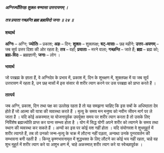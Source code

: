 ##### अग्निर्ज्योतिरहः शुक्लः षण्मासा उत्तरायणम् ।
##### तत्र प्रयाता गच्छन्ति ब्रह्म ब्रह्मविदो जनाः ॥ २४ ॥

#### शब्दार्थ

**अग्निः** – अग्नि; **ज्योतिः** – प्रकाश; **अहः** – दिन; **शुक्लः** – शुक्लपक्ष; **षट्-मासाः** – छह महीने; **उत्तर-अयणम्** – जब सूर्य उत्तर दिशा की ओर रहता है; **तत्र** – वहाँ; **प्रयाताः** – मरने वाला; **गच्छन्ति** – जाते हैं; **ब्रह्म** – ब्रह्म को; **ब्रह्म-विदः** – ब्रह्मज्ञानी; **जनाः** – लोग ।

#### भावार्थ

जो परब्रह्म के ज्ञाता हैं, वे अग्निदेव के प्रभाव में, प्रकाश में, दिन के शुभक्षण में, शुक्लपक्ष में या जब सूर्य उत्तरायण में रहता है, उन छह मासों में इस संसार से शरीर त्याग करने पर उस परब्रह्म को प्राप्त करते हैं ।

#### तात्पर्य

जब अग्नि, प्रकाश, दिन तथा पक्ष का उल्लेख रहता है तो यह समझना चाहिए कि इस सबों के अधिष्ठाता देव होते हैं जो आत्मा की यात्रा की व्यवस्था करते हैं । मृत्यु के समय मन मनुष्य को नवीन जीवन मार्ग पर ले जाता है । यदि कोई अकस्मात् या योजनापूर्वक उपर्युक्त समय पर शरीर त्याग करता है तो उसके लिए निर्विशेष ब्रह्मज्योति प्राप्त कर पाना सम्भव होता है । योग में सिद्ध योगी अपने शरीर को त्यागने के समय तथा स्थान की व्यवस्था कर सकते हैं । अन्यों का इस पर कोई वश नहीं होता । यदि संयोगवश वे शुभमुहूर्त में शरीर त्यागते हैं, तब तो उनको जन्म-मृत्यु के चक्र में लौटना नहीं पड़ता, अन्यथा उनके पुनरावर्तन की सम्भावना बनी रहती है । किन्तु कृष्णभावनामृत में शुद्धभक्त के लिए लौटने का कोई भय नहीं रहता, चाहे वह शुभ मुहूर्त में शरीर त्याग करे या अशुभ क्षण में, चाहे अकस्मात् शरीर त्याग करे या स्वेच्छापूर्वक ।